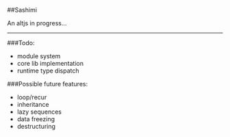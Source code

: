 ##Sashimi

An altjs in progress...

---

###Todo:

- module system
- core lib implementation
- runtime type dispatch

###Possible future features:

- loop/recur
- inheritance
- lazy sequences
- data freezing
- destructuring
